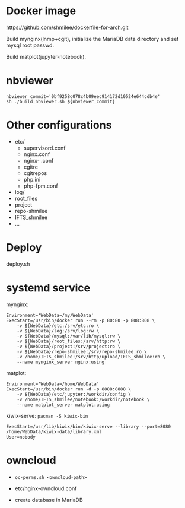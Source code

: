 Docker image
============

https://github.com/shmilee/dockerfile-for-arch.git

Build mynginx(lnmp+cgit), initialize the MariaDB data directory and set mysql root passwd.

Build matplot(jupyter-notebook).

nbviewer
========

```
nbviewer_commit='0bf9258c078c4b09eec914172d10524e644cdb4e'
sh ./build_nbviewer.sh ${nbviewer_commit}
```

Other configurations
====================

* etc/
    - supervisord.conf
    - nginx.conf
    - nginx- .conf
    - cgitrc     
    - cgitrepos
    - php.ini
    - php-fpm.conf
* log/
* root_files
* project
* repo-shmilee
* IFTS_shmilee
* ...

Deploy
======

deploy.sh

systemd service
================

mynginx:

```
Environment='WebData=/my/WebData'
ExecStart=/usr/bin/docker run --rm -p 80:80 -p 808:808 \
    -v ${WebData}/etc:/srv/etc:ro \
    -v ${WebData}/log:/srv/log:rw \
    -v ${WebData}/mysql:/var/lib/mysql:rw \
    -v ${WebData}/root_files:/srv/http:rw \
    -v ${WebData}/project:/srv/project:ro \
    -v ${WebData}/repo-shmilee:/srv/repo-shmilee:ro \
    -v /home/IFTS_shmilee:/srv/http/upload/IFTS_shmilee:ro \
    --name mynginx_server nginx:using
```

matplot:

```
Environment='WebData=/home/WebData'
ExecStart=/usr/bin/docker run -d -p 8888:8888 \
    -v ${WebData}/etc/jupyter:/workdir/config \
    -v /home/IFTS_shmilee/notebook:/workdir/notebook \
    --name matplot_server matplot:using
```

kiwix-serve: `pacman -S kiwix-bin`

```
ExecStart=/usr/lib/kiwix/bin/kiwix-serve --library --port=8080 /home/WebData/kiwix-data/library.xml
User=nobody
```

owncloud
========

* `oc-perms.sh <owncloud-path>`

* etc/nginx-owncloud.conf

* create database in MariaDB
